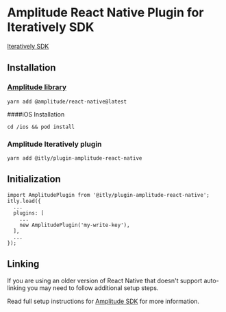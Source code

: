 # Amplitude React Native Plugin for Iteratively SDK

[Iteratively SDK](https://github.com/amplitude/itly-sdk/blob/master/README.md)

## Installation

### [Amplitude library](https://developers.amplitude.com/docs/react-native-setup)

`yarn add @amplitude/react-native@latest`

####iOS Installation

`cd /ios && pod install`

### Amplitude Iteratively plugin

`yarn add @itly/plugin-amplitude-react-native`

## Initialization

```
import AmplitudePlugin from '@itly/plugin-amplitude-react-native';
itly.load({
  ...
  plugins: [
    ...
    new AmplitudePlugin('my-write-key'),
  ],
  ...
});
```

## Linking

If you are using an older version of React Native that doesn't support auto-linking you may need to follow additional setup steps.

Read full setup instructions for [Amplitude SDK](https://developers.amplitude.com/docs/react-native-setup) for more information.
